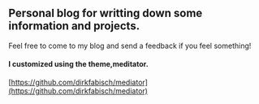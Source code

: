 ## Personal blog for writting down some information and projects.
Feel free to come to my blog and send a feedback if you feel something!


#### I customized using the theme,meditator.
[https://github.com/dirkfabisch/mediator](https://github.com/dirkfabisch/mediator)
